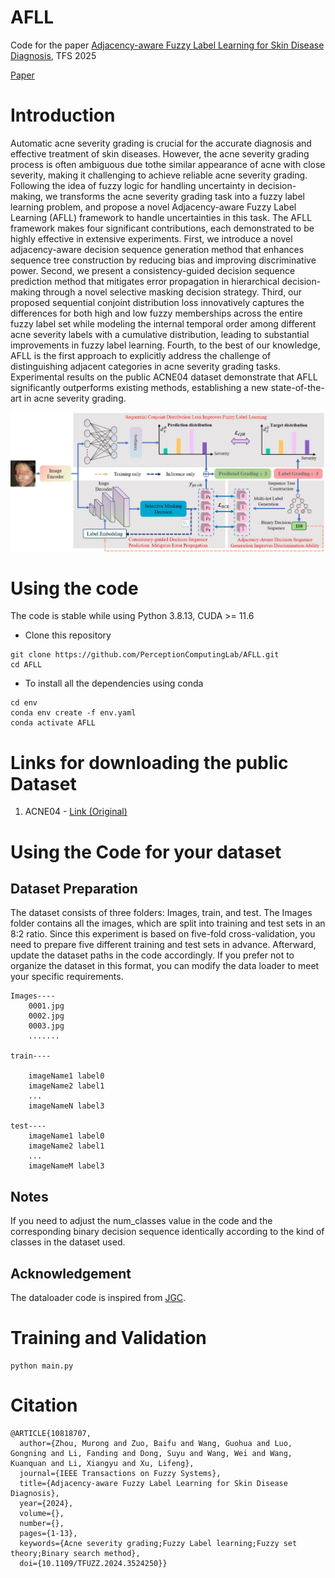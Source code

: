 # AFLL
Code for the paper [Adjacency-aware Fuzzy Label Learning for Skin Disease Diagnosis](https://ieeexplore.ieee.org/document/10818707), TFS 2025

<u>[Paper](https://ieeexplore.ieee.org/document/10818707)</u>
# Introduction
Automatic acne severity grading is crucial for the accurate diagnosis and effective treatment of skin diseases. However, the acne severity grading process is often ambiguous due tothe similar appearance of acne with close severity, making it challenging to achieve reliable acne severity grading. Following the idea of fuzzy logic for handling uncertainty in decision-making, we transforms the acne severity grading task into a fuzzy label learning problem, and propose a novel Adjacency-aware Fuzzy Label Learning (AFLL) framework to handle uncertainties in this task. The AFLL framework makes four significant contributions, each demonstrated to be highly effective in extensive experiments. First, we introduce a novel adjacency-aware decision sequence generation method that enhances sequence tree construction by reducing bias and improving discriminative power. Second, we present a consistency-guided decision sequence prediction method that mitigates error propagation in hierarchical decision-making through a novel selective masking decision strategy. Third, our proposed sequential conjoint distribution loss innovatively captures the differences for both high and low fuzzy memberships across the entire fuzzy label set while modeling the internal temporal order among different acne severity labels with a cumulative distribution, leading to substantial improvements in fuzzy label learning. Fourth, to the best of our knowledge, AFLL is the first approach to explicitly address the challenge of distinguishing adjacent categories in acne severity grading tasks. Experimental results on the public ACNE04 dataset demonstrate that AFLL significantly outperforms existing methods, establishing a new state-of-the-art in acne severity grading.

![](./img/main.jpg)

# Using the code
The code is stable while using Python 3.8.13, CUDA >= 11.6

- Clone this repository
```bath
git clone https://github.com/PerceptionComputingLab/AFLL.git
cd AFLL
```
- To install all the dependencies using conda
```bath
cd env
conda env create -f env.yaml
conda activate AFLL
```
# Links for downloading the public Dataset
1. ACNE04 - <u>[Link (Original)](https://github.com/xpwu95/ldl)</u>

# Using the Code for your dataset
## Dataset Preparation
The dataset consists of three folders: Images, train, and test. The Images folder contains all the images, which are split into training and test sets in an 8:2 ratio. Since this experiment is based on five-fold cross-validation, you need to prepare five different training and test sets in advance. Afterward, update the dataset paths in the code accordingly. If you prefer not to organize the dataset in this format, you can modify the data loader to meet your specific requirements.
```
Images----
    0001.jpg
    0002.jpg
    0003.jpg
    .......
    
train----

    imageName1 label0
    imageName2 label1
    ...
    imageNameN label3
    
test----
    imageName1 label0
    imageName2 label1
    ...
    imageNameM label3
```
## Notes
If you need to adjust the num_classes value in the code and the corresponding binary decision sequence identically according to the kind of classes in the dataset used.

## Acknowledgement
The dataloader code is inspired from <u>[JGC](https://github.com/xpwu95/ldl)</u>.

# Training and Validation
```bath
python main.py
```

# Citation
```
@ARTICLE{10818707,
  author={Zhou, Murong and Zuo, Baifu and Wang, Guohua and Luo, Gongning and Li, Fanding and Dong, Suyu and Wang, Wei and Wang, Kuanquan and Li, Xiangyu and Xu, Lifeng},
  journal={IEEE Transactions on Fuzzy Systems}, 
  title={Adjacency-aware Fuzzy Label Learning for Skin Disease Diagnosis}, 
  year={2024},
  volume={},
  number={},
  pages={1-13},
  keywords={Acne severity grading;Fuzzy Label learning;Fuzzy set theory;Binary search method},
  doi={10.1109/TFUZZ.2024.3524250}}

```
